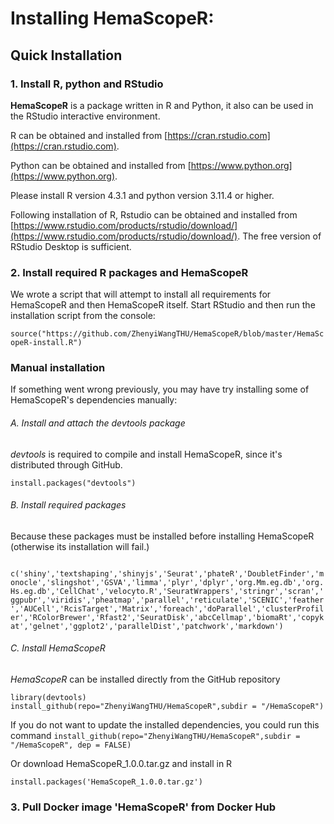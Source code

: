 # Installing HemaScopeR:

## Quick Installation

### 1. Install R, python and RStudio

**HemaScopeR** is a package written in R and Python, it also can be used in the RStudio interactive environment.

R can be obtained and installed from [https://cran.rstudio.com](https://cran.rstudio.com).

Python can be obtained and installed from [https://www.python.org](https://www.python.org).

Please install R version 4.3.1 and python version 3.11.4 or higher.

Following installation of R, Rstudio can be obtained and installed from [https://www.rstudio.com/products/rstudio/download/](https://www.rstudio.com/products/rstudio/download/). The free version of RStudio Desktop is sufficient.

### 2. Install required R packages and HemaScopeR

We wrote a script that will attempt to install all requirements for HemaScopeR and then HemaScopeR itself. Start RStudio and then run the installation script from the console:

```source("https://github.com/ZhenyiWangTHU/HemaScopeR/blob/master/HemaScopeR-install.R")```

### Manual installation

If something went wrong previously, you may have try installing some of HemaScopeR's dependencies manually:

###### A. Install and attach the *devtools* package

*devtools* is required to compile and install HemaScopeR, since it's distributed through GitHub.

```install.packages("devtools")```
     
###### B. Install required packages

Because these packages must be installed before installing HemaScopeR (otherwise its installation will fail.)

``` c('shiny','textshaping','shinyjs','Seurat','phateR','DoubletFinder','monocle','slingshot','GSVA','limma','plyr','dplyr','org.Mm.eg.db','org.Hs.eg.db','CellChat','velocyto.R','SeuratWrappers','stringr','scran','ggpubr','viridis','pheatmap','parallel','reticulate','SCENIC','feather','AUCell','RcisTarget','Matrix','foreach','doParallel','clusterProfiler','RColorBrewer','Rfast2','SeuratDisk','abcCellmap','biomaRt','copykat','gelnet','ggplot2','parallelDist','patchwork','markdown')```
     
###### C. Install HemaScopeR

*HemaScopeR* can be installed directly from the GitHub repository

```library(devtools)```  
```install_github(repo="ZhenyiWangTHU/HemaScopeR",subdir = "/HemaScopeR")```

If you do not want to update the installed dependencies, you could run this command
```install_github(repo="ZhenyiWangTHU/HemaScopeR",subdir = "/HemaScopeR", dep = FALSE)```

Or download HemaScopeR_1.0.0.tar.gz and install in R

```install.packages('HemaScopeR_1.0.0.tar.gz')```

### 3. Pull Docker image 'HemaScopeR' from Docker Hub
